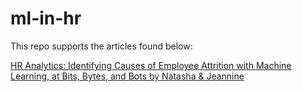 # ml-in-hr

This repo supports the articles found below:

[HR Analytics: Identifying Causes of Employee Attrition with Machine Learning, at Bits, Bytes, and Bots by Natasha & Jeannine](https://open.substack.com/pub/bitsbytesandbots/p/how-to-identify-causes-of-employee?r=1uhh9f&utm_campaign=post&utm_medium=web)

